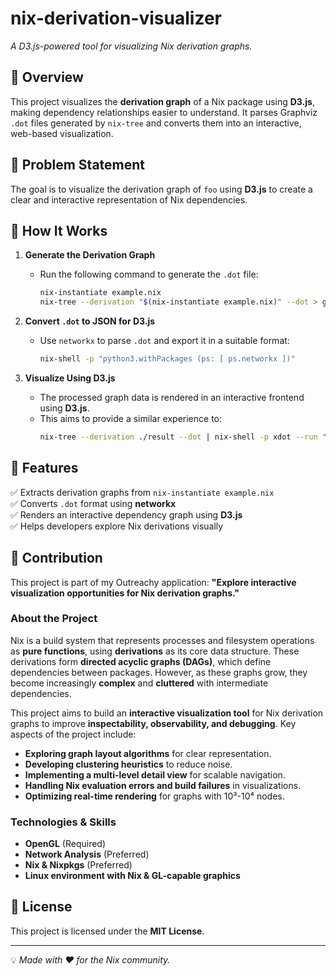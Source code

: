 # nix-derivation-visualizer  
*A D3.js-powered tool for visualizing Nix derivation graphs.*  

## 🚀 Overview  
This project visualizes the **derivation graph** of a Nix package using **D3.js**, making dependency relationships easier to understand. It parses Graphviz `.dot` files generated by `nix-tree` and converts them into an interactive, web-based visualization.  

## 📌 Problem Statement  
The goal is to visualize the derivation graph of `foo` using **D3.js** to create a clear and interactive representation of Nix dependencies.  

## 🔧 How It Works  
1. **Generate the Derivation Graph**  
   - Run the following command to generate the `.dot` file:  
     ```sh
     nix-instantiate example.nix
     nix-tree --derivation "$(nix-instantiate example.nix)" --dot > graph.dot
     ```  

2. **Convert `.dot` to JSON for D3.js**  
   - Use `networkx` to parse `.dot` and export it in a suitable format:  
     ```sh
     nix-shell -p "python3.withPackages (ps: [ ps.networkx ])"
     ```  

3. **Visualize Using D3.js**  
   - The processed graph data is rendered in an interactive frontend using **D3.js**.  
   - This aims to provide a similar experience to:  
     ```sh
     nix-tree --derivation ./result --dot | nix-shell -p xdot --run "xdot -"
     ```  

## 🎯 Features  
✅ Extracts derivation graphs from `nix-instantiate example.nix`  
✅ Converts `.dot` format using **networkx**  
✅ Renders an interactive dependency graph using **D3.js**  
✅ Helps developers explore Nix derivations visually  

## 🤝 Contribution  
This project is part of my Outreachy application: **"Explore interactive visualization opportunities for Nix derivation graphs."**  

### About the Project  
Nix is a build system that represents processes and filesystem operations as **pure functions**, using **derivations** as its core data structure. These derivations form **directed acyclic graphs (DAGs)**, which define dependencies between packages. However, as these graphs grow, they become increasingly **complex** and **cluttered** with intermediate dependencies.  

This project aims to build an **interactive visualization tool** for Nix derivation graphs to improve **inspectability, observability, and debugging**. Key aspects of the project include:  
- **Exploring graph layout algorithms** for clear representation.  
- **Developing clustering heuristics** to reduce noise.  
- **Implementing a multi-level detail view** for scalable navigation.  
- **Handling Nix evaluation errors and build failures** in visualizations.  
- **Optimizing real-time rendering** for graphs with 10³-10⁴ nodes.  

### Technologies & Skills  
- **OpenGL** (Required)  
- **Network Analysis** (Preferred)  
- **Nix & Nixpkgs** (Preferred)  
- **Linux environment with Nix & GL-capable graphics**  




## 📜 License  
This project is licensed under the **MIT License**.  

---

💡 *Made with ❤️ for the Nix community.*  
